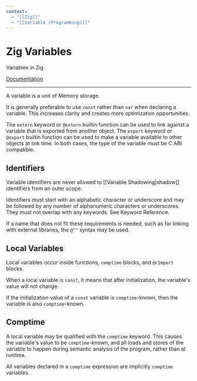 ```yaml
---
context:
  - "[[Zig]]"
  - "[[Variable (Programming)]]"
---
```


# Zig Variables

Variables in Zig.

[Documentation](https://ziglang.org/documentation/master/#Variables)

---

A variable is a unit of Memory storage.

It is generally preferable to use `const` rather than `var` when declaring a variable. This increases clarity and creates more optimization opportunities.

The `extern` keyword or `@extern` builtin function can be used to link against a variable that is exported from another object. The `export` keyword or `@export` builtin function can be used to make a variable available to other objects at link time. In both cases, the type of the variable must be C ABI compatible.

## Identifiers

Variable identifiers are never allowed to [[Variable Shadowing|shadow]] identifiers from an outer scope.

Identifiers must start with an alphabetic character or underscore and may be followed by any number of alphanumeric characters or underscores. They must not overlap with any keywords. See Keyword Reference.

If a name that does not fit these requirements is needed, such as for linking with external libraries, the `@""` syntax may be used.

## Local Variables

Local variables occur inside functions, `comptime` blocks, and `@cImport` blocks.

When a local variable is `const`, it means that after initialization, the variable's value will not change.

If the initialization value of a `const` variable is `comptime`-known, then the variable is also `comptime`-known.

## Comptime

A local variable may be qualified with the `comptime` keyword. This causes the variable's value to be `comptime`-known, and all loads and stores of the variable to happen during semantic analysis of the program, rather than at runtime.

All variables declared in a `comptime` expression are implicitly `comptime` variables.
